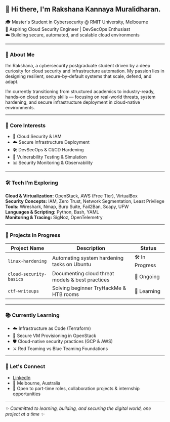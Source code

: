 ## 👋 Hi there, I'm Rakshana Kannaya Muralidharan.  

<p>
🎓 Master's Student in Cybersecurity @ RMIT University, Melbourne  </br>
🔐 Aspiring Cloud Security Engineer | DevSecOps Enthusiast  </br>
☁️ Building secure, automated, and scalable cloud environments  
</p>

---

### 🚀 About Me

I’m Rakshana, a cybersecurity postgraduate student driven by a deep curiosity for cloud security and infrastructure automation. My passion lies in designing resilient, secure-by-default systems that scale, defend, and adapt. </br>

I’m currently transitioning from structured academics to industry-ready, hands-on cloud security skills — focusing on real-world threats, system hardening, and secure infrastructure deployment in cloud-native environments.

---

### 🧠 Core Interests

- 🔐 Cloud Security & IAM
- ☁️ Secure Infrastructure Deployment
- 🛠️ DevSecOps & CI/CD Hardening
- 🧪 Vulnerability Testing & Simulation
- 📊 Security Monitoring & Observability

---

### 🛠️ Tech I’m Exploring

**Cloud & Virtualization:** OpenStack, AWS (Free Tier), VirtualBox  
**Security Concepts:** IAM, Zero Trust, Network Segmentation, Least Privilege  
**Tools:** Wireshark, Nmap, Burp Suite, Fail2Ban, Scapy, UFW  
**Languages & Scripting:** Python, Bash, YAML  
**Monitoring & Tracing:** SigNoz, OpenTelemetry

---

### 🧪 Projects in Progress

| Project Name | Description | Status |
|--------------|-------------|--------|
| `linux-hardening` | Automating system hardening tasks on Ubuntu | 🛠️ In Progress |
| `cloud-security-basics` | Documenting cloud threat models & best practices | 📖 Ongoing |
| `ctf-writeups` | Solving beginner TryHackMe & HTB rooms | 🧠 Learning |

---

### 📚 Currently Learning

- ☁️ Infrastructure as Code (Terraform)
- 🔐 Secure VM Provisioning in OpenStack
- 🛡️ Cloud-native security practices (GCP & AWS)
- ⚔️ Red Teaming vs Blue Teaming Foundations

---

### 🤝 Let's Connect

- [LinkedIn](https://www.linkedin.com/in/your-profile)  
- 📍 Melbourne, Australia  
- 💼 Open to part-time roles, collaboration projects & internship opportunities  

---

<p>
<i>✨ Committed to learning, building, and securing the digital world, one project at a time ✨ </i>
</p>

